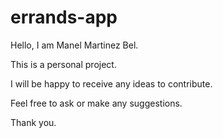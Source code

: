 # errands-app

Hello, I am Manel Martinez Bel.

This is a personal project.

I will be happy to receive any ideas to contribute.

Feel free to ask or make any suggestions.

Thank you.
